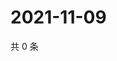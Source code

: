 # 2021-11-09

共 0 条

<!-- BEGIN WEIBO -->
<!-- 最后更新时间 Tue Nov 09 2021 20:23:43 GMT+0800 (China Standard Time) -->

<!-- END WEIBO -->
